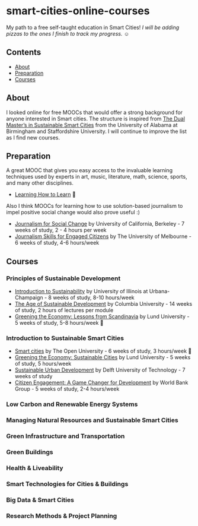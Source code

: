 # smart-cities-online-courses
My path to a free self-taught education in Smart Cities! *I will be adding pizzas to the ones I finish to track my progress.* :relaxed:

## Contents

- [About](#about)
- [Preparation](#preparation)
- [Courses](#courses)

## About

I looked online for free MOOCs that would offer a strong background for anyone interested in Smart cities. The structure is inspired from [The Dual Master’s in Sustainable Smart Cities](http://www.staffs.ac.uk/postgraduate/smartcities/programmedetails/) from the University of Alabama at Birmingham and Staffordshire University. I will continue to improve the list as I find new courses.

## Preparation

A great MOOC that gives you easy access to the invaluable learning techniques used by experts in art, music, literature, math, science, sports, and many other disciplines. 

- [Learning How to Learn](https://www.coursera.org/learn/learning-how-to-learn) :pizza:

Also I think MOOCs for learning how to use solution-based journalism to impel positive social change would also prove useful :)

- [Journalism for Social Change](https://www.edx.org/course/journalism-social-change-uc-berkeleyx-j4sc101x-0) by University of California, Berkeley - 7 weeks of study, 2 - 4 hours per week
- [Journalism Skills for Engaged Citizens](https://www.coursera.org/learn/journalism-skills) by The University of Melbourne - 6 weeks of study, 4-6 hours/week

## Courses

### Principles of Sustainable Development

- [Introduction to Sustainability](https://www.coursera.org/learn/sustainability/) by University of Illinois at Urbana-Champaign - 8 weeks of study, 8-10 hours/week
- [The Age of Sustainable Development](https://www.coursera.org/learn/sustainable-development) by Columbia University - 14 weeks of study, 2 hours of lectures per module
- [Greening the Economy: Lessons from Scandinavia](https://www.coursera.org/learn/greening-the-economy) by Lund University - 5 weeks of study, 5-8 hours/week :pizza:

### Introduction to Sustainable Smart Cities

- [Smart cities](https://www.futurelearn.com/courses/smart-cities) by The Open University - 6 weeks of study, 3 hours/week :pizza:
- [Greening the Economy: Sustainable Cities](https://www.coursera.org/learn/gte-sustainable-cities/) by Lund University - 5 weeks of study, 5 hours/week
- [Sustainable Urban Development](https://courses.edx.org/courses/course-v1:DelftWageningenX+AMS.URB.1x+1T2016/info) by Delft University of Technology - 7 weeks of study
- [Citizen Engagement: A Game Changer for Development](https://www.edx.org/course/citizen-engagement-game-changer-wbgx-ce01x) by World Bank Group  - 5 weeks of study, 2-4 hours/week 

### Low Carbon and Renewable Energy Systems 
  
### Managing Natural Resources and Sustainable Smart Cities 

### Green Infrastructure and Transportation

### Green Buildings
 
### Health & Liveability

### Smart Technologies for Cities & Buildings

### Big Data & Smart Cities
  
### Research Methods & Project Planning

